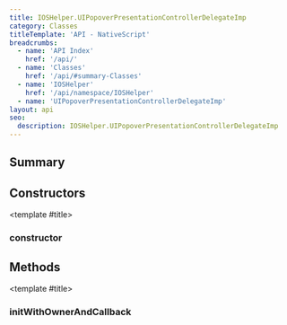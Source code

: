 ```yaml
---
title: IOSHelper.UIPopoverPresentationControllerDelegateImp
category: Classes
titleTemplate: 'API - NativeScript'
breadcrumbs:
  - name: 'API Index'
    href: '/api/'
  - name: 'Classes'
    href: '/api/#summary-Classes'
  - name: 'IOSHelper'
    href: '/api/namespace/IOSHelper'
  - name: 'UIPopoverPresentationControllerDelegateImp'
layout: api
seo:
  description: IOSHelper.UIPopoverPresentationControllerDelegateImp
---
```


<!-- This page is auto generated, do not edit manually. -->
<!-- Run "yarn generate:api-docs" to regenerate -->

<script setup lang="ts">
  import { provide } from "vue";
  import API_DATA from "./IOSHelper-UIPopoverPresentationControllerDelegateImp.data.json";
  
  provide('API_DATA', API_DATA);
</script>

<APIRefHierarchy v-once />

## <Heading ignore>Summary</Heading>

<APIRefSummary v-once />

## Constructors

<div class="">

<APIRef for="11084" v-once>

<template #title>

### constructor

</template>

</APIRef>

</div>

## Methods

<div class="isPublic isStatic">

<APIRef for="11080" v-once>

<template #title>

### initWithOwnerAndCallback

</template>

</APIRef>

</div>
